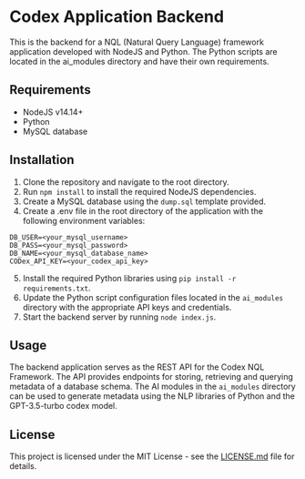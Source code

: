# Codex Application Backend

This is the backend for a NQL (Natural Query Language) framework application developed with NodeJS and Python. The Python scripts are located in the ai_modules directory and have their own requirements.

## Requirements

- NodeJS v14.14+
- Python
- MySQL database

## Installation

1. Clone the repository and navigate to the root directory.
2. Run `npm install` to install the required NodeJS dependencies.
3. Create a MySQL database using the `dump.sql` template provided.
4. Create a .env file in the root directory of the application with the following environment variables:
```DB_HOST=localhost
DB_USER=<your_mysql_username>
DB_PASS=<your_mysql_password>
DB_NAME=<your_mysql_database_name>
CODex_API_KEY=<your_codex_api_key>
```
5. Install the required Python libraries using `pip install -r requirements.txt`.
6. Update the Python script configuration files located in the `ai_modules` directory with the appropriate API keys and credentials.
7. Start the backend server by running `node index.js`.

## Usage

The backend application serves as the REST API for the Codex NQL Framework. The API provides endpoints for storing, retrieving and querying metadata of a database schema. The AI modules in the `ai_modules` directory can be used to generate metadata using the NLP libraries of Python and the GPT-3.5-turbo codex model.

## License

This project is licensed under the MIT License - see the [LICENSE.md](LICENSE.md) file for details.

